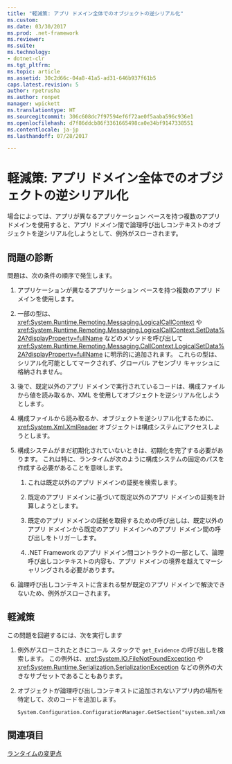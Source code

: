 ```yaml
---
title: "軽減策: アプリ ドメイン全体でのオブジェクトの逆シリアル化"
ms.custom: 
ms.date: 03/30/2017
ms.prod: .net-framework
ms.reviewer: 
ms.suite: 
ms.technology:
- dotnet-clr
ms.tgt_pltfrm: 
ms.topic: article
ms.assetid: 30c2d66c-04a8-41a5-ad31-646b937f61b5
caps.latest.revision: 5
author: rpetrusha
ms.author: ronpet
manager: wpickett
ms.translationtype: HT
ms.sourcegitcommit: 306c608dc7f97594ef6f72ae0f5aaba596c936e1
ms.openlocfilehash: d7f86ddcb86f3361665498ca0e34bf9147338551
ms.contentlocale: ja-jp
ms.lasthandoff: 07/28/2017

---
```

# <a name="mitigation-deserialization-of-objects-across-app-domains"></a>軽減策: アプリ ドメイン全体でのオブジェクトの逆シリアル化
場合によっては、アプリが異なるアプリケーション ベースを持つ複数のアプリ ドメインを使用すると、アプリ ドメイン間で論理呼び出しコンテキストのオブジェクトを逆シリアル化しようとして、例外がスローされます。  
  
## <a name="diagnosing-the-issue"></a>問題の診断  
 問題は、次の条件の順序で発生します。  
  
1.  アプリケーションが異なるアプリケーション ベースを持つ複数のアプリ ドメインを使用します。  
  
2.  一部の型は、<xref:System.Runtime.Remoting.Messaging.LogicalCallContext> や <xref:System.Runtime.Remoting.Messaging.LogicalCallContext.SetData%2A?displayProperty=fullName> などのメソッドを呼び出して <xref:System.Runtime.Remoting.Messaging.CallContext.LogicalSetData%2A?displayProperty=fullName> に明示的に追加されます。 これらの型は、シリアル化可能としてマークされず、グローバル アセンブリ キャッシュに格納されません。  
  
3.  後で、既定以外のアプリ ドメインで実行されているコードは、構成ファイルから値を読み取るか、XML を使用してオブジェクトを逆シリアル化しようとします。  
  
4.  構成ファイルから読み取るか、オブジェクトを逆シリアル化するために、<xref:System.Xml.XmlReader> オブジェクトは構成システムにアクセスしようとします。  
  
5.  構成システムがまだ初期化されていないときは、初期化を完了する必要があります。 これは特に、ランタイムが次のように構成システムの固定のパスを作成する必要があることを意味します。  
  
    1.  これは既定以外のアプリ ドメインの証拠を検索します。  
  
    2.  既定のアプリ ドメインに基づいて既定以外のアプリ ドメインの証拠を計算しようとします。  
  
    3.  既定のアプリ ドメインの証拠を取得するための呼び出しは、既定以外のアプリ ドメインから既定のアプリ ドメインへのアプリ ドメイン間の呼び出しをトリガーします。  
  
    4.  .NET Framework のアプリ ドメイン間コントラクトの一部として、論理呼び出しコンテキストの内容も、アプリ ドメインの境界を越えてマーシャリングされる必要があります。  
  
6.  論理呼び出しコンテキストに含まれる型が既定のアプリ ドメインで解決できないため、例外がスローされます。  
  
## <a name="mitigation"></a>軽減策  
 この問題を回避するには、次を実行します  
  
1.  例外がスローされたときにコール スタックで `get_Evidence` の呼び出しを検索します。 この例外は、<xref:System.IO.FileNotFoundException> や <xref:System.Runtime.Serialization.SerializationException> などの例外の大きなサブセットであることもあります。  
  
2.  オブジェクトが論理呼び出しコンテキストに追加されないアプリ内の場所を特定して、次のコードを追加します。  
  
    ```  
    System.Configuration.ConfigurationManager.GetSection("system.xml/xmlReader");  
    ```  
  
## <a name="see-also"></a>関連項目  
 [ランタイムの変更点](../../../docs/framework/migration-guide/runtime-changes-in-the-net-framework-4-5-1.md)

